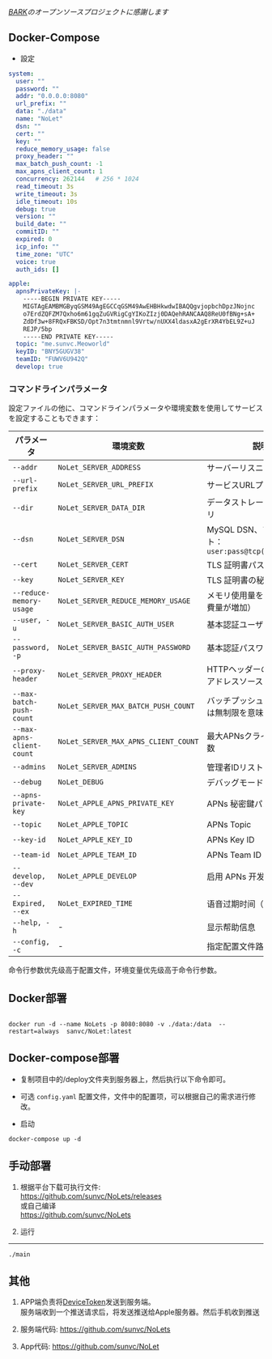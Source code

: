 *[BARK](https://github.com/Finb/Bark)のオープンソースプロジェクトに感謝します*

## Docker-Compose 
* 設定

```yaml
system:
  user: ""
  password: ""
  addr: "0.0.0.0:8080"
  url_prefix: ""
  data: "./data"
  name: "NoLet"
  dsn: ""
  cert: ""
  key: ""
  reduce_memory_usage: false
  proxy_header: ""
  max_batch_push_count: -1
  max_apns_client_count: 1
  concurrency: 262144   # 256 * 1024
  read_timeout: 3s
  write_timeout: 3s
  idle_timeout: 10s
  debug: true
  version: ""
  build_date: ""
  commitID: ""
  expired: 0
  icp_info: ""
  time_zone: "UTC"
  voice: true
  auth_ids: []

apple:
  apnsPrivateKey: |-
    -----BEGIN PRIVATE KEY-----
    MIGTAgEAMBMGByqGSM49AgEGCCqGSM49AwEHBHkwdwIBAQQgvjopbchDpzJNojnc
    o7ErdZQFZM7Qxho6m61gqZuGVRigCgYIKoZIzj0DAQehRANCAAQ8ReU0fBNg+sA+
    ZdDf3w+8FRQxFBKSD/Opt7n3tmtnmnl9Vrtw/nUXX4ldasxA2gErXR4YbEL9Z+uJ
    REJP/5bp
    -----END PRIVATE KEY-----
  topic: "me.sunvc.Meoworld"
  keyID: "BNY5GUGV38"
  teamID: "FUWV6U942Q"
  develop: true


```

### コマンドラインパラメータ

設定ファイルの他に、コマンドラインパラメータや環境変数を使用してサービスを設定することもできます：


| パラメータ | 環境変数 | 説明 | デフォルト値 |
|------|----------|------|--------|
| `--addr` | `NoLet_SERVER_ADDRESS` | サーバーリスニングアドレス | `0.0.0.0:8080` |
| `--url-prefix` | `NoLet_SERVER_URL_PREFIX` | サービスURLプレフィックス | `/` |
| `--dir` | `NoLet_SERVER_DATA_DIR` | データストレージディレクトリ | `./data` |
| `--dsn` | `NoLet_SERVER_DSN` | MySQL DSN、フォーマット：`user:pass@tcp(host)/dbname` | 空 |
| `--cert` | `NoLet_SERVER_CERT` | TLS 証明書パス | 空 |
| `--key` | `NoLet_SERVER_KEY` | TLS 証明書の秘密鍵パス | 空 |
| `--reduce-memory-usage` | `NoLet_SERVER_REDUCE_MEMORY_USAGE` | メモリ使用量を削減（CPU消費量が増加） | `false` |
| `--user, -u` | `NoLet_SERVER_BASIC_AUTH_USER` | 基本認証ユーザー名 | 空 |
| `--password, -p` | `NoLet_SERVER_BASIC_AUTH_PASSWORD` | 基本認証パスワード | 空 |
| `--proxy-header` | `NoLet_SERVER_PROXY_HEADER` | HTTPヘッダーのリモートIPアドレスソース | 空 |
| `--max-batch-push-count` | `NoLet_SERVER_MAX_BATCH_PUSH_COUNT` | バッチプッシュの最大数、`-1`は無制限を意味する | `-1` |
| `--max-apns-client-count` | `NoLet_SERVER_MAX_APNS_CLIENT_COUNT` | 最大APNsクライアント接続数 | `1` |
| `--admins` | `NoLet_SERVER_ADMINS` | 管理者IDリスト | 空 |
| `--debug` | `NoLet_DEBUG` | デバッグモードを有効にする | `false` |
| `--apns-private-key` | `NoLet_APPLE_APNS_PRIVATE_KEY` | APNs 秘密鍵パス | 空 |
| `--topic` | `NoLet_APPLE_TOPIC` | APNs Topic | 空 |
| `--key-id` | `NoLet_APPLE_KEY_ID` | APNs Key ID | 空 |
| `--team-id` | `NoLet_APPLE_TEAM_ID` | APNs Team ID | 空 |
| `--develop, --dev` | `NoLet_APPLE_DEVELOP` | 启用 APNs 开发环境 | `false` |
| `--Expired, --ex` | `NoLet_EXPIRED_TIME` | 语音过期时间（秒） | `120` |
| `--help, -h` | - | 显示帮助信息 | - |
| `--config, -c` | - | 指定配置文件路径 | - |

命令行参数优先级高于配置文件，环境变量优先级高于命令行参数。

## Docker部署

```shell

docker run -d --name NoLets -p 8080:8080 -v ./data:/data  --restart=always  sanvc/NoLet:latest
```

## Docker-compose部署
* 复制项目中的/deploy文件夹到服务器上，然后执行以下命令即可。
* 可选 `config.yaml` 配置文件，文件中的配置项，可以根据自己的需求进行修改。

* 启动
```shell
docker-compose up -d
```

## 手动部署

1. 根据平台下载可执行文件:<br> <a href='https://github.com/sunvc/NoLets/releases'>https://github.com/sunvc/NoLets/releases</a><br>
或自己编译<br>
<a href="https://github.com/sunvc/NoLets">https://github.com/sunvc/NoLets</a>

2. 运行
---
```
./main
```

## 其他

1. APP端负责将<a href="https://developer.apple.com/documentation/uikit/uiapplicationdelegate/1622958-application">DeviceToken</a>发送到服务端。 <br>服务端收到一个推送请求后，将发送推送给Apple服务器。然后手机收到推送

2. 服务端代码: <a href='https://github.com/sunvc/NoLets'>https://github.com/sunvc/NoLets</a><br>

3. App代码: <a href="https://github.com/sunvc/NoLet">https://github.com/sunvc/NoLet</a>

